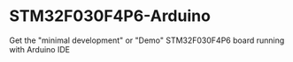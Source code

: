 # STM32F030F4P6-Arduino
Get the "minimal development" or "Demo" STM32F030F4P6 board running with Arduino IDE

